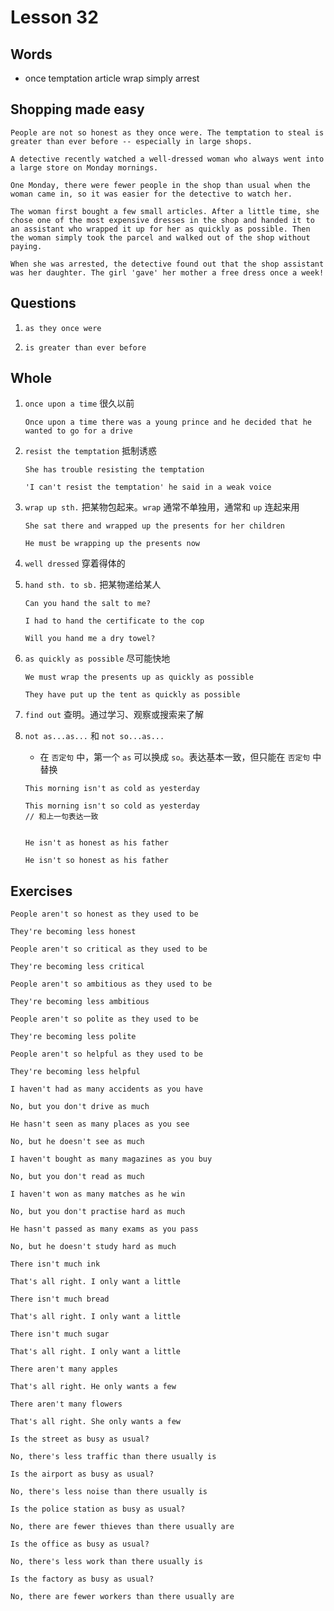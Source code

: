 # Lesson 32

## Words

- once temptation article wrap simply arrest

## Shopping made easy

```
People are not so honest as they once were. The temptation to steal is greater than ever before -- especially in large shops.

A detective recently watched a well-dressed woman who always went into a large store on Monday mornings.

One Monday, there were fewer people in the shop than usual when the woman came in, so it was easier for the detective to watch her.

The woman first bought a few small articles. After a little time, she chose one of the most expensive dresses in the shop and handed it to an assistant who wrapped it up for her as quickly as possible. Then the woman simply took the parcel and walked out of the shop without paying.

When she was arrested, the detective found out that the shop assistant was her daughter. The girl 'gave' her mother a free dress once a week!
```

## Questions

1. `as they once were`

2. `is greater than ever before`

## Whole

1. `once upon a time` 很久以前

   ```
   Once upon a time there was a young prince and he decided that he wanted to go for a drive
   ```

2. `resist the temptation` 抵制诱惑

   ```
   She has trouble resisting the temptation

   'I can't resist the temptation' he said in a weak voice
   ```

3. `wrap up sth.` 把某物包起来。`wrap` 通常不单独用，通常和 `up` 连起来用

   ```
   She sat there and wrapped up the presents for her children

   He must be wrapping up the presents now
   ```

4. `well dressed` 穿着得体的

5. `hand sth. to sb.` 把某物递给某人

   ```
   Can you hand the salt to me?

   I had to hand the certificate to the cop

   Will you hand me a dry towel?
   ```

6. `as quickly as possible` 尽可能快地

   ```
   We must wrap the presents up as quickly as possible

   They have put up the tent as quickly as possible
   ```

7. `find out` 查明。通过学习、观察或搜索来了解

8. `not as...as...` 和 `not so...as...`

   - 在 `否定句` 中，第一个 `as` 可以换成 `so`。表达基本一致，但只能在 `否定句` 中替换

   ```
   This morning isn't as cold as yesterday

   This morning isn't so cold as yesterday
   // 和上一句表达一致


   He isn't as honest as his father

   He isn't so honest as his father
   ```

## Exercises

```
People aren't so honest as they used to be

They're becoming less honest
```

```
People aren't so critical as they used to be

They're becoming less critical
```

```
People aren't so ambitious as they used to be

They're becoming less ambitious
```

```
People aren't so polite as they used to be

They're becoming less polite
```

```
People aren't so helpful as they used to be

They're becoming less helpful
```

```
I haven't had as many accidents as you have

No, but you don't drive as much
```

```
He hasn't seen as many places as you see

No, but he doesn't see as much
```

```
I haven't bought as many magazines as you buy

No, but you don't read as much
```

```
I haven't won as many matches as he win

No, but you don't practise hard as much
```

```
He hasn't passed as many exams as you pass

No, but he doesn't study hard as much
```

```
There isn't much ink

That's all right. I only want a little
```

```
There isn't much bread

That's all right. I only want a little
```

```
There isn't much sugar

That's all right. I only want a little
```

```
There aren't many apples

That's all right. He only wants a few
```

```
There aren't many flowers

That's all right. She only wants a few
```

```
Is the street as busy as usual?

No, there's less traffic than there usually is
```

```
Is the airport as busy as usual?

No, there's less noise than there usually is
```

```
Is the police station as busy as usual?

No, there are fewer thieves than there usually are
```

```
Is the office as busy as usual?

No, there's less work than there usually is
```

```
Is the factory as busy as usual?

No, there are fewer workers than there usually are
```
